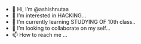 - 👋 Hi, I’m @ashishnutaa
- 👀 I’m interested in HACKING...
- 🌱 I’m currently learning STUDYING OF 10th class..
- 💞️ I’m looking to collaborate on my self...
- 📫 How to reach me ...

<!---
ashishnutaa/ashishnutaa is a ✨ special ✨ repository because its `README.md` (this file) appears on your GitHub profile.
You can click the Preview link to take a look at your changes.
--->

